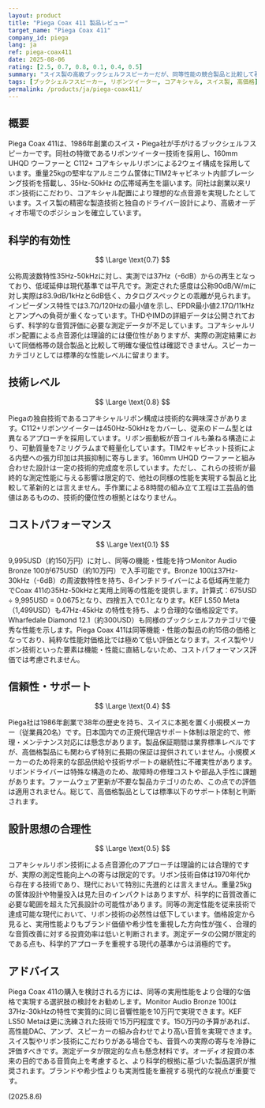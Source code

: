 ```yaml
---
layout: product
title: "Piega Coax 411 製品レビュー"
target_name: "Piega Coax 411"
company_id: piega
lang: ja
ref: piega-coax411
date: 2025-08-06
rating: [2.5, 0.7, 0.8, 0.1, 0.4, 0.5]
summary: "スイス製の高級ブックシェルフスピーカーだが、同等性能の競合製品と比較して著しく高価で、コストパフォーマンスは極めて低い。リボン技術は興味深いものの、測定性能では現代の基準から見て平凡。"
tags: [ブックシェルフスピーカー, リボンツイーター, コアキシャル, スイス製, 高価格]
permalink: /products/ja/piega-coax411/
---
```


## 概要

Piega Coax 411は、1986年創業のスイス・Piega社が手がけるブックシェルフスピーカーです。同社の特徴であるリボンツイーター技術を採用し、160mm UHQD ウーファーと C112+ コアキシャルリボンによる2ウェイ構成を採用しています。重量25kgの堅牢なアルミニウム筐体にTIM2キャビネット内部ブレーシング技術を搭載し、35Hz-50kHz の広帯域再生を謳います。同社は創業以来リボン技術にこだわり、コアキシャル配置により理想的な点音源を実現したとしています。スイス製の精密な製造技術と独自のドライバー設計により、高級オーディオ市場でのポジションを確立しています。

## 科学的有効性

$$ \Large \text{0.7} $$

公称周波数特性35Hz-50kHzに対し、実測では37Hz（-6dB）からの再生となっており、低域延伸は現代基準では平凡です。測定された感度は公称90dB/W/mに対し実際は83.9dB/1kHzと6dB低く、カタログスペックとの乖離が見られます。インピーダンス特性では3.7Ω/120Hzの最小値を示し、EPDR最小値2.17Ω/11kHzとアンプへの負荷が重くなっています。THDやIMDの詳細データは公開されておらず、科学的な音質評価に必要な測定データが不足しています。コアキシャルリボン配置による点音源化は理論的には優位性がありますが、実際の測定結果において同価格帯の競合製品と比較して明確な優位性は確認できません。スピーカーカテゴリとしては標準的な性能レベルに留まります。

## 技術レベル

$$ \Large \text{0.8} $$

Piegaの独自技術であるコアキシャルリボン構成は技術的な興味深さがあります。C112+リボンツイーターは450Hz-50kHzをカバーし、従来のドーム型とは異なるアプローチを採用しています。リボン振動板が音コイルも兼ねる構造により、可動質量を7ミリグラムまで軽量化しています。TIM2キャビネット技術による内壁への張力印加は共振抑制に寄与します。160mm UHQD ウーファーと組み合わせた設計は一定の技術的完成度を示しています。ただし、これらの技術が最終的な測定性能に与える影響は限定的で、他社の同様の性能を実現する製品と比較して革新的とは言えません。手作業による8時間の組み立て工程は工芸品的価値はあるものの、技術的優位性の根拠とはなりません。

## コストパフォーマンス

$$ \Large \text{0.1} $$

9,995USD（約150万円）に対し、同等の機能・性能を持つMonitor Audio Bronze 100が675USD（約10万円）で入手可能です。Bronze 100は37Hz-30kHz（-6dB）の周波数特性を持ち、8インチドライバーによる低域再生能力でCoax 411の35Hz-50kHzと実用上同等の性能を提供します。計算式：675USD ÷ 9,995USD = 0.0675となり、四捨五入で0.1となります。KEF LS50 Meta（1,499USD）も47Hz-45kHz の特性を持ち、より合理的な価格設定です。Wharfedale Diamond 12.1（約300USD）も同様のブックシェルフカテゴリで優秀な性能を示します。Piega Coax 411は同等機能・性能の製品の約15倍の価格となっており、純粋な性能対価格比では極めて低い評価となります。スイス製やリボン技術といった要素は機能・性能に直結しないため、コストパフォーマンス評価では考慮されません。

## 信頼性・サポート

$$ \Large \text{0.4} $$

Piega社は1986年創業で38年の歴史を持ち、スイスに本拠を置く小規模メーカー（従業員20名）です。日本国内での正規代理店サポート体制は限定的で、修理・メンテナンス対応には懸念があります。製品保証期間は業界標準レベルですが、高価格製品にも関わらず特別に長期の保証は提供されていません。小規模メーカーのため将来的な部品供給や技術サポートの継続性に不確実性があります。リボンドライバーは特殊な構造のため、故障時の修理コストや部品入手性に課題があります。ファームウェア更新が不要な製品カテゴリのため、この点での評価は適用されません。総じて、高価格製品としては標準以下のサポート体制と判断されます。

## 設計思想の合理性

$$ \Large \text{0.5} $$

コアキシャルリボン技術による点音源化のアプローチは理論的には合理的ですが、実際の測定性能向上への寄与は限定的です。リボン技術自体は1970年代から存在する技術であり、現代において特別に先進的とは言えません。重量25kgの筐体設計や物量投入は見た目のインパクトはありますが、科学的に音質改善に必要な範囲を超えた冗長設計の可能性があります。同等の測定性能を従来技術で達成可能な現代において、リボン技術の必然性は低下しています。価格設定から見ると、実用性能よりもブランド価値や希少性を重視した方向性が強く、合理的な音質改善に対する投資効率は低いと判断されます。測定データの公開が限定的である点も、科学的アプローチを重視する現代の基準からは消極的です。

## アドバイス

Piega Coax 411の購入を検討される方には、同等の実用性能をより合理的な価格で実現する選択肢の検討をお勧めします。Monitor Audio Bronze 100は37Hz-30kHzの特性で実質的に同じ音響性能を10万円で実現できます。KEF LS50 Metaは更に洗練された技術で15万円程度です。150万円の予算があれば、高性能DAC、アンプ、スピーカーの組み合わせでより高い音質を実現できます。スイス製やリボン技術にこだわりがある場合でも、音質への実際の寄与を冷静に評価すべきです。測定データが限定的な点も懸念材料です。オーディオ投資の本来の目的である音質向上を考慮すると、より科学的根拠に基づいた製品選択が推奨されます。ブランドや希少性よりも実測性能を重視する現代的な視点が重要です。

(2025.8.6)

